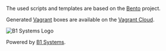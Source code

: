 The used scripts and templates are based on the [Bento](https://github.com/opscode/bento/) project.

Generated [Vagrant](http://www.vagrantup.com/) boxes are available on the [Vagrant Cloud](https://vagrantcloud.com/berendt/).

![B1 Systems Logo](http://b1-systems.de/typo3temp/GB/8efb9aa347.png)

Powered by [B1 Systems](http://www.b1-systems.de).
